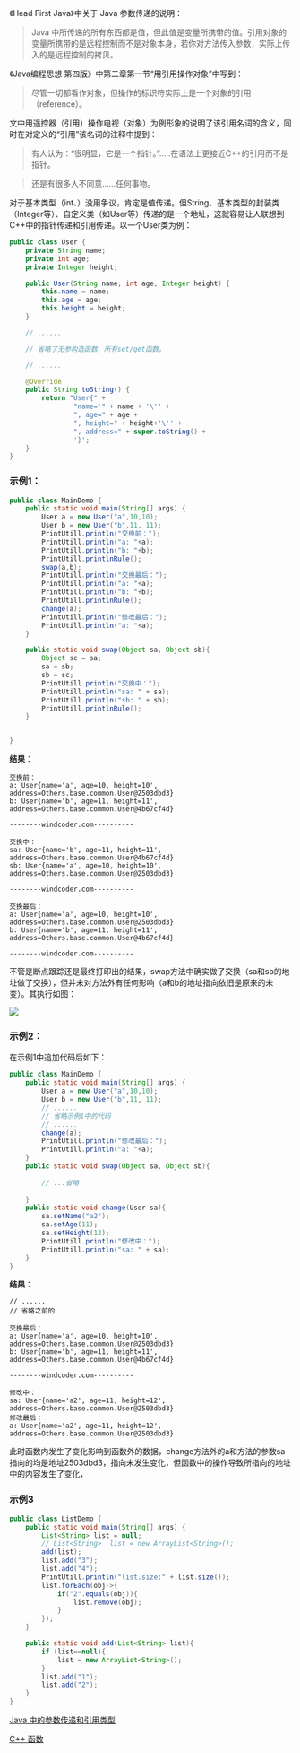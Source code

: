 


《Head First Java》中关于 Java 参数传递的说明：

>Java 中所传递的所有东西都是值，但此值是变量所携带的值。引用对象的变量所携带的是远程控制而不是对象本身，若你对方法传入参数，实际上传入的是远程控制的拷贝。

《Java编程思想 第四版》中第二章第一节“用引用操作对象”中写到：

> 尽管一切都看作对象，但操作的标识符实际上是一个对象的引用（reference）。

文中用遥控器（引用）操作电视（对象）为例形象的说明了该引用名词的含义，同时在对定义的“引用”该名词的注释中提到：

> 有人认为：“很明显，它是一个指针。”.....在语法上更接近C++的引用而不是指针。

> 还是有很多人不同意......任何事物。

对于基本类型（int、）没用争议，肯定是值传递。但String、基本类型的封装类（Integer等）、自定义类（如User等）传递的是一个地址，这就容易让人联想到C++中的指针传递和引用传递。以一个User类为例：

```java
public class User {
    private String name;
    private int age;
    private Integer height;

    public User(String name, int age, Integer height) {
        this.name = name;
        this.age = age;
        this.height = height;
    }

    // ......

    // 省略了无参构造函数、所有set/get函数。

    // ......

    @Override
    public String toString() {
        return "User{" +
                "name='" + name + '\'' +
                ", age=" + age +
                ", height=" + height+'\'' +
                ", address=" + super.toString() +
                '}';
    }
}

```
### 示例1：

```java
public class MainDemo {
    public static void main(String[] args) {
        User a = new User("a",10,10);
        User b = new User("b",11, 11);
        PrintUtill.println("交换前：");
        PrintUtill.println("a: "+a);
        PrintUtill.println("b: "+b);
        PrintUtill.printlnRule();
        swap(a,b);
        PrintUtill.println("交换最后：");
        PrintUtill.println("a: "+a);
        PrintUtill.println("b: "+b);
        PrintUtill.printlnRule();
        change(a);
        PrintUtill.println("修改最后：");
        PrintUtill.println("a: "+a);
    }

    public static void swap(Object sa, Object sb){
        Object sc = sa;
        sa = sb;
        sb = sc;
        PrintUtill.println("交换中：");
        PrintUtill.println("sa: " + sa);
        PrintUtill.println("sb: " + sb);
        PrintUtill.printlnRule();
    }


}
```

**结果**：

```shell
交换前：
a: User{name='a', age=10, height=10', address=Others.base.common.User@2503dbd3}
b: User{name='b', age=11, height=11', address=Others.base.common.User@4b67cf4d}

--------windcoder.com----------

交换中：
sa: User{name='b', age=11, height=11', address=Others.base.common.User@4b67cf4d}
sb: User{name='a', age=10, height=10', address=Others.base.common.User@2503dbd3}

--------windcoder.com----------

交换最后：
a: User{name='a', age=10, height=10', address=Others.base.common.User@2503dbd3}
b: User{name='b', age=11, height=11', address=Others.base.common.User@4b67cf4d}

--------windcoder.com----------
```

不管是断点跟踪还是最终打印出的结果，swap方法中确实做了交换（sa和sb的地址做了交换），但并未对方法外有任何影响（a和b的地址指向依旧是原来的未变）。其执行如图：

![](images/2019-02-27-15-25-16.png)

### **示例2：**

在示例1中追加代码后如下：

```java
public class MainDemo {
    public static void main(String[] args) {
        User a = new User("a",10,10);
        User b = new User("b",11, 11);
        // ......
        // 省略示例1中的代码
        // ......
        change(a);
        PrintUtill.println("修改最后：");
        PrintUtill.println("a: "+a);
    }
    public static void swap(Object sa, Object sb){
        
        // ...省略
        
    }
    public static void change(User sa){
        sa.setName("a2");
        sa.setAge(11);
        sa.setHeight(12);
        PrintUtill.println("修改中：");
        PrintUtill.println("sa: " + sa);
    }
}
```
**结果**：

```shell
// ......
// 省略之前的

交换最后：
a: User{name='a', age=10, height=10', address=Others.base.common.User@2503dbd3}
b: User{name='b', age=11, height=11', address=Others.base.common.User@4b67cf4d}

--------windcoder.com----------

修改中：
sa: User{name='a2', age=11, height=12', address=Others.base.common.User@2503dbd3}
修改最后：
a: User{name='a2', age=11, height=12', address=Others.base.common.User@2503dbd3}

```

此时函数内发生了变化影响到函数外的数据，change方法外的a和方法的参数sa指向的均是地址2503dbd3，指向未发生变化，但函数中的操作导致所指向的地址中的内容发生了变化，

### 示例3

```java
public class ListDemo {
    public static void main(String[] args) {
        List<String> list = null;
        // List<String>  list = new ArrayList<String>();
        add(list);
        list.add("3");
        list.add("4");
        PrintUtill.println("list.size:" + list.size());
        list.forEach(obj->{
            if("2".equals(obj)){
                list.remove(obj);
            }
        });
    }

    public static void add(List<String> list){
        if (list==null){
            list = new ArrayList<String>();
        }
        list.add("1");
        list.add("2");
    }
}
```

[Java 中的参数传递和引用类型](https://segmentfault.com/a/1190000016360636#articleHeader6)

[C++ 函数](http://www.runoob.com/cplusplus/cpp-functions.html#%E5%87%BD%E6%95%B0%E5%8F%82%E6%95%B0)